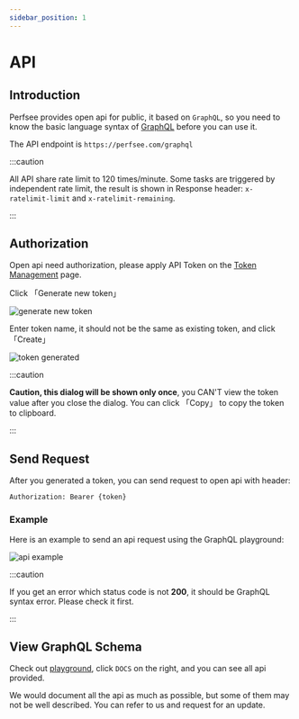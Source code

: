 ```yaml
---
sidebar_position: 1
---
```


# API

## Introduction

Perfsee provides open api for public, it based on `GraphQL`, so you need to know the basic language syntax of [GraphQL](https://graphql.org/) before you can use it.

The API endpoint is `https://perfsee.com/graphql`

:::caution

All API share rate limit to 120 times/minute. Some tasks are triggered by independent rate limit, the result is shown in Response header: `x-ratelimit-limit` and `x-ratelimit-remaining`.

:::

## Authorization

Open api need authorization, please apply API Token on the [Token Management](https://perfsee.com/me/access-token) page.

Click 「Generate new token」

![generate new token](/api/generate-new-token.png)

Enter token name, it should not be the same as existing token, and click 「Create」

![token generated](/api/token-generated.png)

:::caution

**Caution, this dialog will be shown only once**, you CAN'T view the token value after you close the dialog. You can click 「Copy」 to copy the token to clipboard.

:::

## Send Request

After you generated a token, you can send request to open api with header:

```
Authorization: Bearer {token}
```

### Example

Here is an example to send an api request using the GraphQL playground:

![api example](/api/request.png)

:::caution

If you get an error which status code is not **200**, it should be GraphQL syntax error. Please check it first.

:::

## View GraphQL Schema

Check out [playground](https://perfsee.com/graphql), click `DOCS` on the right, and you can see all api provided.

We would document all the api as much as possible, but some of them may not be well described. You can refer to us and request for an update.
